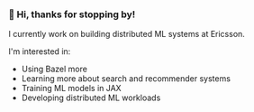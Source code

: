 ### 👋 Hi, thanks for stopping by!

I currently work on building distributed ML systems at Ericsson. 

I'm interested in:

* Using Bazel more
* Learning more about search and recommender systems
* Training ML models in JAX
* Developing distributed ML workloads
